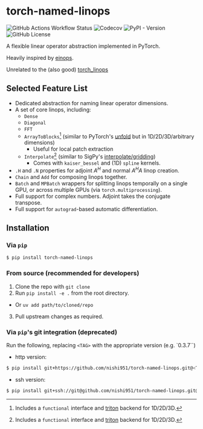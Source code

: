 # torch-named-linops

![GitHub Actions Workflow Status](https://img.shields.io/github/actions/workflow/status/nishi951/torch-named-linops/test-python.yml)
![Codecov](https://img.shields.io/codecov/c/github/nishi951/torch-named-linops)
![PyPI - Version](https://img.shields.io/pypi/v/torch-named-linops)
![GitHub License](https://img.shields.io/github/license/nishi951/torch-named-linops)


A flexible linear operator abstraction implemented in PyTorch.

Heavily inspired by [einops](https://einops.rocks).

Unrelated to the (also good) [torch_linops](https://github.com/cvxgrp/torch_linops)

## Selected Feature List
- Dedicated abstraction for naming linear operator dimensions.
- A set of core linops, including:
  - `Dense`
  - `Diagonal`
  - `FFT`
  - `ArrayToBlocks`[^1] (similar to PyTorch's [unfold](https://pytorch.org/docs/stable/generated/torch.nn.Unfold.html) but in 1D/2D/3D/arbitrary dimensions)
    - Useful for local patch extraction
  - `Interpolate`[^1] (similar to SigPy's
    [interpolate/gridding](https://sigpy.readthedocs.io/en/latest/generated/sigpy.linop.Interpolate.html))
     - Comes with `kaiser_bessel` and (1D) `spline` kernels.
- `.H` and `.N` properties for adjoint $A^H$ and normal $A^HA$ linop creation.
- `Chain` and `Add` for composing linops together.
- `Batch` and `MPBatch` wrappers for splitting linops temporally on a
  single GPU, or across multiple GPUs (via `torch.multiprocessing`).
- Full support for complex numbers. Adjoint takes the conjugate transpose.
- Full support for `autograd`-based automatic differentiation.

[^1]: Includes a `functional` interface and [triton](https://github.com/triton-lang/triton) backend for 1D/2D/3D.

## Installation
### Via `pip`

``` sh
$ pip install torch-named-linops
```

### From source (recommended for developers)
1. Clone the repo with `git clone`
2. Run `pip install -e .` from the root directory.
  - Or `uv add path/to/cloned/repo`

3. Pull upstream changes as required.

### Via `pip`'s git integration (deprecated)
Run the following, replacing `<TAG>` with the appropriate version (e.g. `0.3.7``)

- http version:
```sh
$ pip install git+https://github.com/nishi951/torch-named-linops.git@<TAG>
```

- ssh version:
``` sh
$ pip install git+ssh://git@github.com/nishi951/torch-named-linops.git@<TAG>
```


